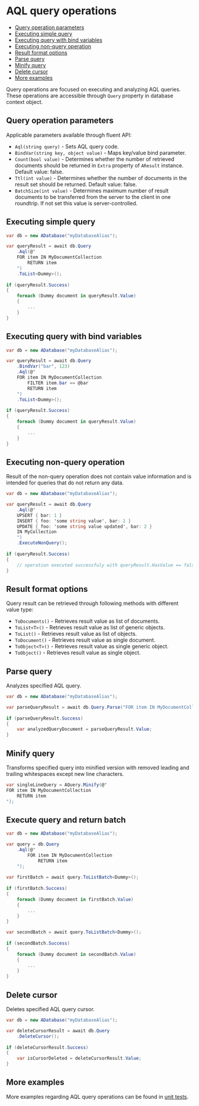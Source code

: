 # AQL query operations

- [Query operation parameters](#query-operation-parameters)
- [Executing simple query](#executing-simple-query)
- [Executing query with bind variables](#executing-query-with-bind-variables)
- [Executing non-query operation](#executing-non-query-operation)
- [Result format options](#result-format-options)
- [Parse query](#parse-query)
- [Minify query](#minify-query)
- [Delete cursor](#delete-cursor)
- [More examples](#more-examples)

Query operations are focused on executing and analyzing AQL queries. These operations are accessible through `Query` property in database context object.

## Query operation parameters

Applicable parameters available through fluent API:

- `Aql(string query)` - Sets AQL query code.
- `BindVar(string key, object value)` - Maps key/value bind parameter.
- `Count(bool value)` - Determines whether the number of retrieved documents should be returned in `Extra` property of `AResult` instance. Default value: false.
- `Ttl(int value)` - Determines whether the number of documents in the result set should be returned. Default value: false.
- `BatchSize(int value)` - Determines maximum number of result documents to be transferred from the server to the client in one roundtrip. If not set this value is server-controlled.

## Executing simple query

```csharp
var db = new ADatabase("myDatabaseAlias");

var queryResult = await db.Query
    .Aql(@"
    FOR item IN MyDocumentCollection 
        RETURN item
    ")
    .ToList<Dummy>();
    
if (queryResult.Success)
{
    foreach (Dummy document in queryResult.Value)
    {
        ...
    }
}
```

## Executing query with bind variables

```csharp
var db = new ADatabase("myDatabaseAlias");

var queryResult = await db.Query
    .BindVar("bar", 123)
    .Aql(@"
    FOR item IN MyDocumentCollection 
        FILTER item.bar == @bar
        RETURN item
    ")
    .ToList<Dummy>();
    
if (queryResult.Success)
{
    foreach (Dummy document in queryResult.Value)
    {
        ...
    }
}
```

## Executing non-query operation

Result of the non-query operation does not contain value information and is intended for queries that do not return any data.

```csharp
var db = new ADatabase("myDatabaseAlias");

var queryResult = await db.Query
    .Aql(@"
    UPSERT { bar: 1 }
    INSERT { foo: 'some string value', bar: 1 }
    UPDATE { foo: 'some string value updated', bar: 2 }
    IN MyCollection
    ")
    .ExecuteNonQuery();
    
if (queryResult.Success)
{
    // operation executed successfuly with queryResult.HasValue == false and queryResult.Value == null
}
```

## Result format options

Query result can be retrieved through following methods with different value type:

- `ToDocuments()` - Retrieves result value as list of documents.
- `ToList<T>()` - Retrieves result value as list of generic objects.
- `ToList()` - Retrieves result value as list of objects.
- `ToDocument()` - Retrieves result value as single document.
- `ToObject<T>()` - Retrieves result value as single generic object.
- `ToObject()` - Retrieves result value as single object.

## Parse query

Analyzes specified AQL query.

```csharp
var db = new ADatabase("myDatabaseAlias");

var parseQueryResult = await db.Query.Parse("FOR item IN MyDocumentCollection RETURN item");
    
if (parseQueryResult.Success)
{
    var analyzedQueryDocument = parseQueryResult.Value;
}
```

## Minify query

Transforms specified query into minified version with removed leading and trailing whitespaces except new line characters.

```csharp
var singleLineQuery = AQuery.Minify(@"
FOR item IN MyDocumentCollection
    RETURN item
");
```

## Execute query and return batch

```csharp
var db = new ADatabase("myDatabaseAlias");

var query = db.Query
    .Aql(@"
        FOR item IN MyDocumentCollection 
            RETURN item
    ");
    
var firstBatch = await query.ToListBatch<Dummy>();
    
if (firstBatch.Success)
{
    foreach (Dummy document in firstBatch.Value)
    {
        ...
    }
}

var secondBatch = await query.ToListBatch<Dummy>();
    
if (secondBatch.Success)
{
    foreach (Dummy document in secondBatch.Value)
    {
        ...
    }
}
```

## Delete cursor

Deletes specified AQL query cursor.

```csharp
var db = new ADatabase("myDatabaseAlias");

var deleteCursorResult = await db.Query
    .DeleteCursor();
    
if (deleteCursorResult.Success)
{
    var isCursorDeleted = deleteCursorResult.Value;
}
```

## More examples

More examples regarding AQL query operations can be found in [unit tests](../src/Arango/Arango.Tests/QueryOperations/QueryOperationsTests.cs).
